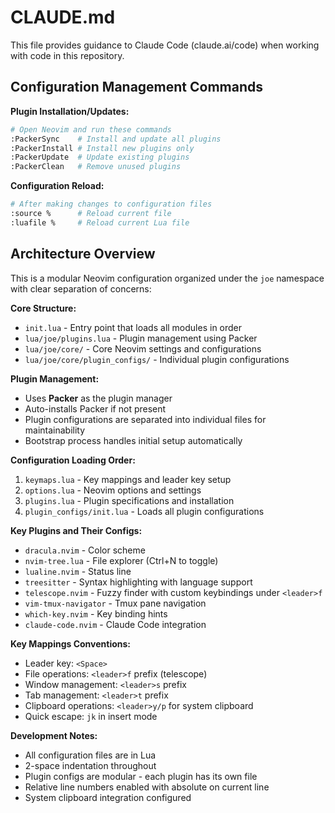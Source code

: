 # CLAUDE.md

This file provides guidance to Claude Code (claude.ai/code) when working with code in this repository.

## Configuration Management Commands

**Plugin Installation/Updates:**
```bash
# Open Neovim and run these commands
:PackerSync    # Install and update all plugins
:PackerInstall # Install new plugins only
:PackerUpdate  # Update existing plugins
:PackerClean   # Remove unused plugins
```

**Configuration Reload:**
```bash
# After making changes to configuration files
:source %      # Reload current file
:luafile %     # Reload current Lua file
```

## Architecture Overview

This is a modular Neovim configuration organized under the `joe` namespace with clear separation of concerns:

**Core Structure:**
- `init.lua` - Entry point that loads all modules in order
- `lua/joe/plugins.lua` - Plugin management using Packer
- `lua/joe/core/` - Core Neovim settings and configurations
- `lua/joe/core/plugin_configs/` - Individual plugin configurations

**Plugin Management:**
- Uses **Packer** as the plugin manager
- Auto-installs Packer if not present
- Plugin configurations are separated into individual files for maintainability
- Bootstrap process handles initial setup automatically

**Configuration Loading Order:**
1. `keymaps.lua` - Key mappings and leader key setup
2. `options.lua` - Neovim options and settings  
3. `plugins.lua` - Plugin specifications and installation
4. `plugin_configs/init.lua` - Loads all plugin configurations

**Key Plugins and Their Configs:**
- `dracula.nvim` - Color scheme
- `nvim-tree.lua` - File explorer (Ctrl+N to toggle)
- `lualine.nvim` - Status line
- `treesitter` - Syntax highlighting with language support
- `telescope.nvim` - Fuzzy finder with custom keybindings under `<leader>f`
- `vim-tmux-navigator` - Tmux pane navigation
- `which-key.nvim` - Key binding hints
- `claude-code.nvim` - Claude Code integration

**Key Mappings Conventions:**
- Leader key: `<Space>`
- File operations: `<leader>f` prefix (telescope)
- Window management: `<leader>s` prefix  
- Tab management: `<leader>t` prefix
- Clipboard operations: `<leader>y/p` for system clipboard
- Quick escape: `jk` in insert mode

**Development Notes:**
- All configuration files are in Lua
- 2-space indentation throughout
- Plugin configs are modular - each plugin has its own file
- Relative line numbers enabled with absolute on current line
- System clipboard integration configured